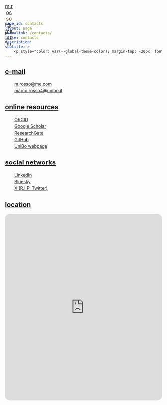 ```yaml
---
page_id: contacts
layout: page
permalink: /contacts/
title: contacts
description:
subtitle: >
    <p style="color: var(--global-theme-color); margin-top: -20px; font-weight: normal;"><a href='https://marcorosso.com/it/contatti/'>contatti</a>&nbsp;|&nbsp;<a href='https://marcorosso.com/es/contactos/'>contactos</a></p>
---
```


<!-- e-mail -->
<!-- Section title toggle link with Font Awesome icons -->
<div class="projects">
  <a id="toggle-content-1" href="javascript:void(0);" onclick="toggleVisibility('content-1')">
    <h2 class="category"><i class="fa-solid fa-chevron-down fa-2xs"></i> e-mail </h2>
  </a>
</div>

<!-- e-mail section show by default -->
<div id="content-1" style="display: block;">

  <div style="margin: 0; padding: 0; position: relative;">
      <div style="display: inline-block; width: 25px; text-align: center; position: absolute; top: 0;">
          <i class="fa-regular fa-envelope" style="color: var(--global-theme-color);"></i>
      </div>
      <div style="display: inline-block; padding-left: 30px; line-height: 16pt;">
          <span><a href="mailto:m.rosso@me.com">m.rosso@me.com</a></span>
      </div>
  </div>
    <div style="display: inline-block; width: 25px; text-align: center; position: absolute; top: 0;">
        <span style="font-size:12pt;"><i class="fa-regular fa-envelope" style="color:var(--global-theme-color); vertical-align: middle; line-height: 1;"></i>&nbsp;&nbsp;&nbsp;<a style="color:var(--global-text-color);" href="mailto:m.rosso@me.com">m.rosso@me.com</a> </span>
    </div>
  <div style="margin: 0; padding: 0; position: relative;">
      <div style="display: inline-block; width: 25px; text-align: center; position: absolute; top: 0;">
          <i class="fa-solid fa-envelope" style="color: var(--global-theme-color);"></i>
      </div>
      <div style="display: inline-block; padding-left: 30px; line-height: 16pt;">
          <span><a href="mailto:marco.rosso4@unibo.it">marco.rosso4@unibo.it</a></span>
      </div>
  </div>

</div>
<!-- end -->

<!-- online resources -->
<!-- Section title toggle link with Font Awesome icons -->
<div class="projects">
  <a id="toggle-content-2" href="javascript:void(0);" onclick="toggleVisibility('content-2')">
    <h2 class="category"><i class="fa-solid fa-chevron-down fa-2xs"></i> online resources </h2>
  </a>
</div>

<!-- online resources section show by default -->
<div id="content-2" style="display: block;">

  <div style="margin: 0; padding: 0; position: relative;">
      <div style="display: inline-block; width: 25px; text-align: center; position: absolute; top: 0;">
          <i class="ai ai-orcid" style="color: var(--global-theme-color);"></i>
      </div>
      <div style="display: inline-block; padding-left: 30px; line-height: 16pt;">
          <span><a href="https://orcid.org/{{ site.orcid_id }}">ORCID</a></span>
      </div>
  </div>
  <div style="margin: 0; padding: 0; position: relative;">
      <div style="display: inline-block; width: 25px; text-align: center; position: absolute; top: 0;">
          <i class="ai ai-google-scholar" style="color: var(--global-theme-color);"></i>
      </div>
      <div style="display: inline-block; padding-left: 30px; line-height: 16pt;">
          <span><a href="https://scholar.google.com/citations?user={{ site.scholar_userid }}">Google Scholar</a></span>
      </div>
  </div>
  <div style="margin: 0; padding: 0; position: relative;">
      <div style="display: inline-block; width: 25px; text-align: center; position: absolute; top: 0;">
          <i class="ai ai-researchgate" style="color: var(--global-theme-color);"></i>
      </div>
      <div style="display: inline-block; padding-left: 30px; line-height: 16pt;">
          <span><a href="https://www.researchgate.net/profile/{{site.research_gate_profile}}/">ResearchGate</a></span>
      </div>
  </div>
  <div style="margin: 0; padding: 0; position: relative;">
      <div style="display: inline-block; width: 25px; text-align: center; position: absolute; top: 0;">
          <i class="fa-brands fa-github" style="color: var(--global-theme-color);"></i>
      </div>
      <div style="display: inline-block; padding-left: 30px; line-height: 16pt;">
          <span><a href="https://github.com/{{ site.github_username }}">GitHub</a></span>
      </div>
  </div>
  <div style="margin: 0; padding: 0; position: relative;">
      <div style="display: inline-block; width: 25px; text-align: center; position: absolute; top: 0;">
          <i class="fa-solid fa-landmark" style="color:var(--global-theme-color);"></i>
      </div>
      <div style="display: inline-block; padding-left: 30px; line-height: 16pt;">
          <span><a href="https://www.unibo.it/sitoweb/marco.rosso4/en">UniBo webpage</a></span>
      </div>
  </div>
  
</div>
<!-- end -->

<!-- social networks -->
<!-- Section title toggle link with Font Awesome icons -->
<div class="projects">
  <a id="toggle-content-3" href="javascript:void(0);" onclick="toggleVisibility('content-3')">
    <h2 class="category"><i class="fa-solid fa-chevron-down fa-2xs"></i> social networks </h2>
  </a>
</div>

<!-- social networks section show by default -->
<div id="content-3" style="display: block;">

  <div style="margin: 0; padding: 0; position: relative;">
      <div style="display: inline-block; width: 25px; text-align: center; position: absolute; top: 0;">
          <i class="fa-brands fa-linkedin" style="color: var(--global-theme-color);"></i>
      </div>
      <div style="display: inline-block; padding-left: 30px; line-height: 16pt;">
          <span><a href="https://www.linkedin.com/in/{{ site.linkedin_username }}">LinkedIn</a></span>
      </div>
  </div>
  <div style="margin: 0; padding: 0; position: relative;">
      <div style="display: inline-block; width: 25px; text-align: center; position: absolute; top: 0;">
          <i class="fa-brands fa-bluesky" style="color: var(--global-theme-color);"></i>
      </div>
      <div style="display: inline-block; padding-left: 30px; line-height: 16pt;">
          <span><a href="https://bsky.app/profile/{{ site.bluesky_url }}">Bluesky</a></span>
      </div>
  </div>
    <div style="margin: 0; padding: 0; position: relative;">
      <div style="display: inline-block; width: 25px; text-align: center; position: absolute; top: 0;">
          <i class="fa-brands fa-x-twitter" style="color: var(--global-theme-color);"></i>
      </div>
      <div style="display: inline-block; padding-left: 30px; line-height: 16pt;">
          <span><a href="https://x.com/{{ site.x_username }}">X (R.I.P. Twitter)</a></span>
      </div>
  </div>

</div>
<!-- end -->

<!-- location -->
<!-- Section title toggle link with Font Awesome icons -->
<div class="projects">
  <a id="toggle-content-4" href="javascript:void(0);" onclick="toggleVisibility('content-4')">
    <h2 class="category"><i class="fa-solid fa-chevron-down fa-2xs"></i> location </h2>
  </a>
</div>

<!-- location section show by default -->
<div id="content-4" style="display: block;">
    <div style="display: flex; justify-content: center;">
      <iframe src="https://www.google.com/maps/embed?pb=!1m18!1m12!1m3!1d5691.752434268042!2d11.352124100000001!3d44.4972031!2m3!1f0!2f0!3f0!3m2!1i1024!2i768!4f13.1!3m3!1m2!1s0x477fd4bb0ed9d74f%3A0x851bdc6a12c818e2!2sFaculty%20of%20Economics%20-%20University%20of%20Bologna!5e0!3m2!1sen!2sit!4v1745046255408!5m2!1sen!2sit" width="800" height="600" style="border:0; border-radius: 15px;" allowfullscreen="" loading="lazy" referrerpolicy="no-referrer-when-downgrade"></iframe>
    </div>
</div>
<!-- end -->

<!-- Inline script -->
<script>
  // Toggle the visibility of the sections
  function toggleVisibility(id) {
    var content = document.getElementById(id);
    var toggleButton = document.getElementById('toggle-' + id).querySelector('i');
    
    if (content.style.display === "none") {
      content.style.display = "block";
      toggleButton.className = "fa-solid fa-chevron-down fa-2xs"; // Change to down icon
    } else {
      content.style.display = "none";
      toggleButton.className = "fa-solid fa-chevron-right fa-2xs"; // Change to right icon
    }
  }
</script>

<style>
  div.b {
    margin-top: 5px;
  }
</style>
